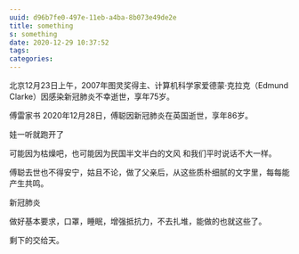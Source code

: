 ```yaml
---
uuid: d96b7fe0-497e-11eb-a4ba-8b073e49de2e
title: something
s: something
date: 2020-12-29 10:37:52
tags:
categories:
---
```






北京12月23日上午，2007年图灵奖得主、计算机科学家爱德蒙·克拉克（Edmund Clarke）因感染新冠肺炎不幸逝世，享年75岁。

傅雷家书 2020年12月28日，傅聪因新冠肺炎在英国逝世，享年86岁。



娃一听就跑开了

可能因为枯燥吧，也可能因为民国半文半白的文风 和我们平时说话不大一样。





傅聪去世也不得安宁，姑且不论，做了父亲后，从这些质朴细腻的文字里，每每能产生共鸣。



新冠肺炎



做好基本要求，口罩，睡眠，增强抵抗力，不去扎堆，能做的也就这些了。

剩下的交给天。